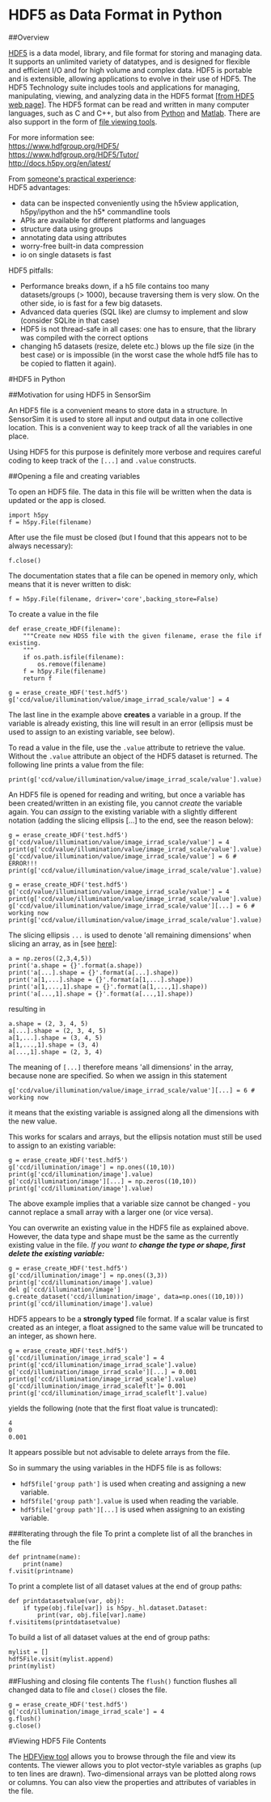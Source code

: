 # HDF5 as Data Format in Python

##Overview

[HDF5](http://en.wikipedia.org/wiki/Hierarchical_Data_Format) is a data model, library, and file format for storing and managing data. It supports an unlimited variety of datatypes, and is designed for flexible and efficient I/O and for high volume and complex data. HDF5 is portable and is extensible, allowing applications to evolve in their use of HDF5. The HDF5 Technology suite includes tools and applications for managing, manipulating, viewing, and analyzing data in the HDF5 format [[from HDF5 web page](https://www.hdfgroup.org/HDF5/)].  The HDF5 format can be read and written in many computer languages, such as C and C++, but also from [Python](http://www.h5py.org/) and [Matlab](http://de.mathworks.com/help/matlab/hdf5-files.html).  There are also support in the form of [file viewing tools](https://www.hdfgroup.org/HDF5/Tutor/tools.html).

For more information see:  
<https://www.hdfgroup.org/HDF5/>  
<https://www.hdfgroup.org/HDF5/Tutor/>  
<http://docs.h5py.org/en/latest/>

From [someone's practical experience](http://stackoverflow.com/questions/4871670/experience-with-using-h5py-to-do-analytical-work-on-big-data-in-python):  
HDF5 advantages:

- data can be inspected conveniently using the h5view application, h5py/ipython and the h5* commandline tools
- APIs are available for different platforms and languages
- structure data using groups
- annotating data using attributes
- worry-free built-in data compression
- io on single datasets is fast

HDF5 pitfalls:

- Performance breaks down, if a h5 file contains too many datasets/groups (> 1000), because traversing them is very slow. On the other side, io is fast for a few big datasets.
- Advanced data queries (SQL like) are clumsy to implement and slow (consider SQLite in that case)
- HDF5 is not thread-safe in all cases: one has to ensure, that the library was compiled with the correct options
- changing h5 datasets (resize, delete etc.) blows up the file size (in the best case) or is impossible (in the worst case the whole hdf5 file has to be copied to flatten it again).

#HDF5 in Python

##Motivation for using HDF5 in SensorSim

An HDF5 file is a convenient means to store data in a structure.  In SensorSim it is used to store all input and output data in one collective location.  This is a convenient way to keep track of all the variables in one place.  

Using HDF5 for this purpose is definitely more verbose and requires careful coding to keep track of the `[...]` and `.value` constructs.


##Opening a file and creating variables

To open an HDF5 file. The data in this file will be written when the data is updated or the app is closed.

	import h5py
    f = h5py.File(filename)  

After use the file must be closed (but I found that this appears not to be always necessary):

	f.close()

The documentation states that a file can be opened in memory only, which means that it is never written to disk:

    f = h5py.File(filename, driver='core',backing_store=False)  


To create a value in the file

	def erase_create_HDF(filename):
	    """Create new HDS5 file with the given filename, erase the file if existing.
	    """
	    if os.path.isfile(filename):
	        os.remove(filename)
	    f = h5py.File(filename)
	    return f

    g = erase_create_HDF('test.hdf5')
    g['ccd/value/illumination/value/image_irrad_scale/value'] = 4

The last line in the example above **creates** a variable in a group.  If the variable is already existing, this line will result in an error (ellipsis must be used to assign to an existing variable, see below).

To read a value in the file, use the `.value` attribute to retrieve the value. Without the `.value` attribute an object of the HDF5 dataset is returned.  The following line prints a value from the file:

    print(g['ccd/value/illumination/value/image_irrad_scale/value'].value)

An HDF5 file is opened for reading and writing, but once a variable has been created/written in an existing file, you cannot *create* the variable again.  You can *assign* to the existing variable with a slightly different notation (adding the slicing ellipsis [...] to the end, see the reason below):

    g = erase_create_HDF('test.hdf5')
    g['ccd/value/illumination/value/image_irrad_scale/value'] = 4
    print(g['ccd/value/illumination/value/image_irrad_scale/value'].value)
    g['ccd/value/illumination/value/image_irrad_scale/value'] = 6 # ERROR!!!
    print(g['ccd/value/illumination/value/image_irrad_scale/value'].value)

    g = erase_create_HDF('test.hdf5')
    g['ccd/value/illumination/value/image_irrad_scale/value'] = 4
    print(g['ccd/value/illumination/value/image_irrad_scale/value'].value)
    g['ccd/value/illumination/value/image_irrad_scale/value'][...] = 6 # working now
    print(g['ccd/value/illumination/value/image_irrad_scale/value'].value)

The slicing ellipsis `...` is used to denote 'all remaining dimensions' when slicing an array, as in [see [here](http://nbviewer.ipython.org/github/NelisW/ComputationalRadiometry/blob/master/02-PythonWhirlwindCheatSheet.ipynb)]:

	a = np.zeros((2,3,4,5))
	print('a.shape = {}'.format(a.shape))
	print('a[...].shape = {}'.format(a[...].shape))
	print('a[1,...].shape = {}'.format(a[1,...].shape))
	print('a[1,...,1].shape = {}'.format(a[1,...,1].shape))
	print('a[...,1].shape = {}'.format(a[...,1].shape))

resulting in 

	a.shape = (2, 3, 4, 5)
	a[...].shape = (2, 3, 4, 5)
	a[1,...].shape = (3, 4, 5)
	a[1,...,1].shape = (3, 4)
	a[...,1].shape = (2, 3, 4)

The meaning of `[...]` therefore means 'all dimensions' in the array, because none are specified.  So when we assign in this statement

    g['ccd/value/illumination/value/image_irrad_scale/value'][...] = 6 # working now

it means that the existing variable is assigned along all the dimensions with the new value.

This works for scalars and arrays, but the ellipsis notation must still be used to assign to an existing variable:

    g = erase_create_HDF('test.hdf5')
    g['ccd/illumination/image'] = np.ones((10,10))
    print(g['ccd/illumination/image'].value)
    g['ccd/illumination/image'][...] = np.zeros((10,10))
    print(g['ccd/illumination/image'].value)

The above example implies that a variable size cannot be changed - you cannot replace a small array with a larger one (or vice versa).

You can overwrite an existing value in the HDF5 file as explained above.  However, the data type and shape must be the same as the currently existing value in the file.  *If you want to **change the type or shape, first delete the existing variable:***

	g = erase_create_HDF('test.hdf5')
	g['ccd/illumination/image'] = np.ones((3,3))
	print(g['ccd/illumination/image'].value)
	del g['ccd/illumination/image']
	g.create_dataset('ccd/illumination/image', data=np.ones((10,10)))
	print(g['ccd/illumination/image'].value)


HDF5 appears to be a **strongly typed** file format.  If a scalar value is first  created as an integer, a float assigned to the same value will be truncated to an integer, as shown here.

    g = erase_create_HDF('test.hdf5')
    g['ccd/illumination/image_irrad_scale'] = 4
    print(g['ccd/illumination/image_irrad_scale'].value)
    g['ccd/illumination/image_irrad_scale'][...] = 0.001
    print(g['ccd/illumination/image_irrad_scale'].value)
    g['ccd/illumination/image_irrad_scaleflt']= 0.001
    print(g['ccd/illumination/image_irrad_scaleflt'].value)

yields the following (note that the first float value is truncated):

	4
	0
	0.001

It appears possible but not advisable to delete arrays from the file.

So in summary the using variables in the HDF5 file is as follows:

- `hdf5file['group path']`  is used when creating and assigning a new variable.
- `hdf5file['group path'].value`  is used when reading the variable.
- `hdf5file['group path'][...]`  is used when assigning to an existing variable.


###Iterating through the file
To print a complete list of all the branches in the file  

    def printname(name):
        print(name)
    f.visit(printname)

To print a complete list of all dataset values at the end of group paths:  

    def printdatasetvalue(var, obj):
        if type(obj.file[var]) is h5py._hl.dataset.Dataset:
            print(var, obj.file[var].name)
    f.visititems(printdatasetvalue)    

To build a list of  all dataset values at the end of group paths:

    mylist = []
    hdf5File.visit(mylist.append)
    print(mylist)

##Flushing and closing file contents
The `flush()` function flushes all changed data to file and `close()` closes the file.

	g = erase_create_HDF('test.hdf5')
	g['ccd/illumination/image_irrad_scale'] = 4
	g.flush()
	g.close()


#Viewing HDF5 File Contents

The [HDFView tool](https://www.hdfgroup.org/products/java/hdfview/index.html) allows you to browse through the file and view its contents.  The viewer allows you to plot vector-style variables as graphs (up to ten lines are drawn).  Two-dimensional arrays van be plotted along rows or columns.  You can also view the properties and attributes of variables in the file.


